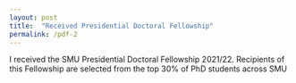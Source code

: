 ```yaml
---
layout: post
title:  "Received Presidential Doctoral Fellowship"
permalink: /pdf-2
---
```

I received the SMU Presidential Doctoral Fellowship 2021/22. Recipients of this Fellowship are selected from the top 30% of PhD students across SMU
